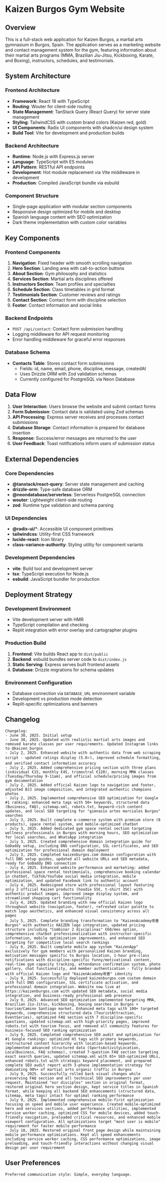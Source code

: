 # Kaizen Burgos Gym Website

## Overview

This is a full-stack web application for Kaizen Burgos, a martial arts gymnasium in Burgos, Spain. The application serves as a marketing website and contact management system for the gym, featuring information about their martial arts programs (MMA, Brazilian Jiu-Jitsu, Kickboxing, Karate, and Boxing), instructors, schedules, and testimonials.

## System Architecture

### Frontend Architecture
- **Framework**: React 18 with TypeScript
- **Routing**: Wouter for client-side routing
- **State Management**: TanStack Query (React Query) for server state management
- **Styling**: TailwindCSS with custom brand colors (Kaizen red, gold)
- **UI Components**: Radix UI components with shadcn/ui design system
- **Build Tool**: Vite for development and production builds

### Backend Architecture
- **Runtime**: Node.js with Express.js server
- **Language**: TypeScript with ES modules
- **API Pattern**: RESTful API endpoints
- **Development**: Hot module replacement via Vite middleware in development
- **Production**: Compiled JavaScript bundle via esbuild

### Component Structure
- Single-page application with modular section components
- Responsive design optimized for mobile and desktop
- Spanish language content with SEO optimization
- Dark theme implementation with custom color variables

## Key Components

### Frontend Components
1. **Navigation**: Fixed header with smooth scrolling navigation
2. **Hero Section**: Landing area with call-to-action buttons
3. **About Section**: Gym philosophy and statistics
4. **Services Section**: Martial arts disciplines offered
5. **Instructors Section**: Team profiles and specialties
6. **Schedule Section**: Class timetables in grid format
7. **Testimonials Section**: Customer reviews and ratings
8. **Contact Section**: Contact form with discipline selection
9. **Footer**: Contact information and social links

### Backend Endpoints
- `POST /api/contact`: Contact form submission handling
- Logging middleware for API request monitoring
- Error handling middleware for graceful error responses

### Database Schema
- **Contacts Table**: Stores contact form submissions
  - Fields: id, name, email, phone, discipline, message, createdAt
  - Uses Drizzle ORM with Zod validation schemas
  - Currently configured for PostgreSQL via Neon Database

## Data Flow

1. **User Interaction**: Users browse the website and submit contact forms
2. **Form Submission**: Contact data is validated using Zod schemas
3. **API Processing**: Express server receives and processes contact submissions
4. **Database Storage**: Contact information is prepared for database insertion
5. **Response**: Success/error messages are returned to the user
6. **User Feedback**: Toast notifications inform users of submission status

## External Dependencies

### Core Dependencies
- **@tanstack/react-query**: Server state management and caching
- **drizzle-orm**: Type-safe database ORM
- **@neondatabase/serverless**: Serverless PostgreSQL connection
- **wouter**: Lightweight client-side routing
- **zod**: Runtime type validation and schema parsing

### UI Dependencies
- **@radix-ui/***: Accessible UI component primitives
- **tailwindcss**: Utility-first CSS framework
- **lucide-react**: Icon library
- **class-variance-authority**: Styling utility for component variants

### Development Dependencies
- **vite**: Build tool and development server
- **tsx**: TypeScript execution for Node.js
- **esbuild**: JavaScript bundler for production

## Deployment Strategy

### Development Environment
- Vite development server with HMR
- TypeScript compilation and checking
- Replit integration with error overlay and cartographer plugins

### Production Build
1. **Frontend**: Vite builds React app to `dist/public`
2. **Backend**: esbuild bundles server code to `dist/index.js`
3. **Static Serving**: Express serves built frontend assets
4. **Database**: Drizzle migrations for schema updates

### Environment Configuration
- Database connection via `DATABASE_URL` environment variable
- Development vs production mode detection
- Replit-specific optimizations and banners

## Changelog

```
Changelog:
- June 30, 2025. Initial setup
- June 30, 2025. Updated with realistic martial arts images and removed karate classes per user requirements. Updated Instagram links to @kaizen_burgos
- July 2, 2025. Enhanced website with authentic data from web scraping script - updated ratings display (5.0⭐), improved schedule formatting, and verified contact information accuracy
- July 2, 2025. Added comprehensive pricing section with three plans (individual €15, monthly €45, trimestral €120), morning MMA classes (Tuesday/Thursday 9-11am), and official schedule/pricing images from gym documentation
- July 2, 2025. Added official Kaizen logo to navigation and footer, adjusted BJJ image composition, and integrated authentic champions photos
- July 2, 2025. Implemented comprehensive SEO optimization for Google #1 ranking: enhanced meta tags with 50+ keywords, structured data (Business, FAQ), sitemap.xml, robots.txt, keyword-rich content updates, and local SEO targeting for "gimnasio artes marciales Burgos" searches
- July 3, 2025. Built complete e-commerce system with premium store (8 products), space rental system, and mobile-optimized chatbot
- July 3, 2025. Added dedicated gym space rental section targeting wellness professionals in Burgos with morning hours, SEO optimization for local searches, and WhatsApp integration
- July 3, 2025. Created comprehensive domain integration guide for GoDaddy setup, including DNS configuration, SSL certificates, and SEO optimization for professional domain deployment
- July 3, 2025. Completed kaizenburgos.com domain configuration with full DNS setup guides, updated all website URLs and SEO metadata, ready for GoDaddy DNS connection
- July 4, 2025. Enhanced website performance and marketing: added professional space rental testimonials, comprehensive booking calendar in chatbot, TikTok/YouTube social media integration, mobile optimization, and updated Facebook link to authentic account
- July 4, 2025. Redesigned store with professional layout featuring only 2 official Kaizen products (hoodie 55€, t-shirt 35€) with authentic product images, improved image display system, and streamlined shopping cart functionality
- July 4, 2025. Updated branding with new official Kaizen logo throughout website (navigation, footer), refreshed color palette to match logo aesthetics, and enhanced visual consistency across all pages
- July 5, 2025. Complete branding transformation to "KaizenAcademy改善Burgos" with authentic KAIZEN logo integration, updated pricing structure including "Combinar 2 disciplinas" €60/mes option, comprehensive chatbot professionalization with instructor-specific information, mobile optimization improvements, and enhanced SEO targeting for competitive local search rankings
- July 6, 2025. Built complete mobile app system "KaizenApp" exclusively for gym members with personalized Kaizen branding, motivation messages specific to Burgos location, 1-hour pre-class notifications with discipline-specific funny/motivational content, real-time gym capacity tracking, attendance confirmation system, photo gallery, chat functionality, and member authentication - fully branded with official Kaizen logo and "KaizenAcademy改善" identity
- July 9, 2025. Successfully deployed kaizenburgos.com custom domain with full DNS configuration, SSL certificate activation, and professional domain integration. Website now live at https://kaizenburgos.com with updated SEO metadata, social media integration, and business-ready professional web presence
- July 9, 2025. Advanced SEO optimization implemented targeting MMA, Brazilian Jiu-Jitsu, kickboxing, boxing searches in Burgos + tourism/Camino Santiago market. Enhanced meta tags with 100+ targeted keywords, comprehensive structured data (TouristAttraction, EventSeries), optimized FAQ section with 7 discipline-specific questions, updated sitemap.xml with high-priority pages, improved robots.txt with tourism focus, and removed all community features for business-focused SEO ranking optimization
- July 9, 2025. Completed comprehensive SEO audit and optimization for #1 Google rankings: optimized H1 tags with primary keywords, restructured content hierarchy with location-based keywords, implemented advanced structured data (SportsActivityLocation, LocalBusiness, FAQ schemas), created 7-question FAQ section targeting exact search queries, updated sitemap.xml with 65+ SEO-optimized URLs, enhanced robots.txt with strategic keyword placement, and prepared complete SEO audit report with 3-phase implementation strategy for dominating 90%+ of martial arts organic traffic in Burgos
- July 9, 2025. Successfully rolled back visual changes while preserving FAQ section and all technical SEO improvements per user request. Maintained "our disciples" section in original format, restored original hero section design, kept service titles in Spanish format, while keeping all backend SEO enhancements (structured data, sitemap, meta tags) intact for optimal ranking performance
- July 9, 2025. Implemented comprehensive mobile-first optimization focusing on speed and mobile user experience. Created mobile-optimized hero and services sections, added performance utilities, implemented service worker caching, optimized CSS for mobile devices, added touch-friendly navigation, preloaded critical resources, and enhanced mobile viewport configuration. All optimizations target "most user is mobile" requirement for faster mobile performance
- July 18, 2025. Restored original front page design while maintaining mobile performance optimizations. Kept all speed enhancements including service worker caching, CSS performance optimizations, image preloading, and touch-friendly interactions without changing visual design per user requirement
```

## User Preferences

```
Preferred communication style: Simple, everyday language.
```